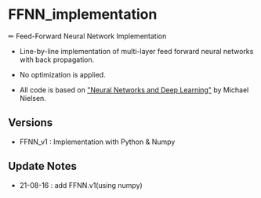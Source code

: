 # FFNN_implementation

✏ Feed-Forward Neural Network Implementation

- Line-by-line implementation of multi-layer feed forward neural networks with back propagation.

- No optimization is applied.

- All code is based on ["Neural Networks and Deep Learning"](https://github.com/mnielsen/neural-networks-and-deep-learning) by Michael Nielsen.

## Versions

- FFNN_v1 : Implementation with Python & Numpy

## Update Notes

- 21-08-16 : add FFNN.v1(using numpy)
